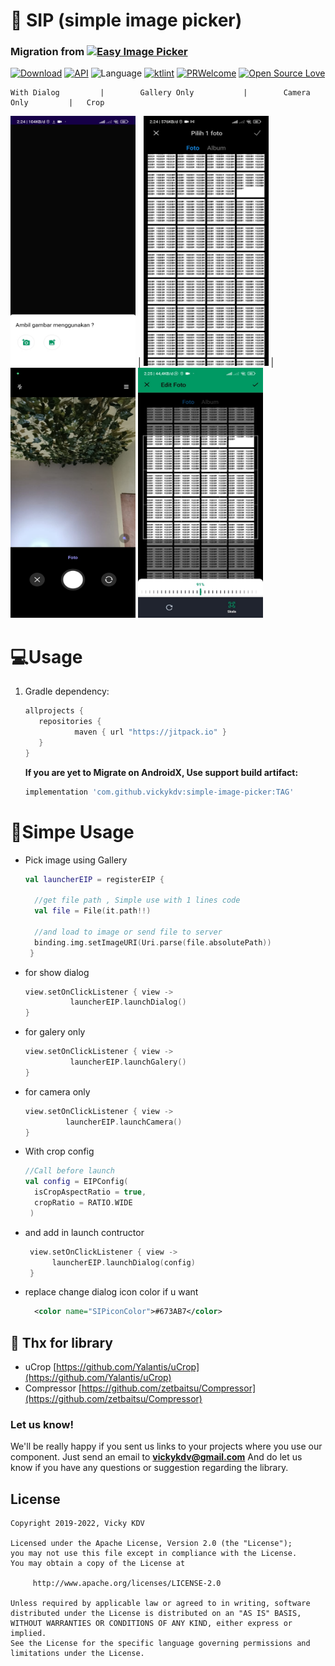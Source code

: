 # 📸 SIP (simple image picker)

### Migration from [![Easy Image Picker](https://jitpack.io/v/vickyKDV/easyimagepicker.svg)](https://github.com/vickyKDV/EasyImagePicker)
[![Download](https://jitpack.io/v/vickyKDV/simple-image-picker.svg)](https://jitpack.io/#vickyKDV/simple-image-picker)
[![API](https://img.shields.io/badge/API-19%2B-brightgreen.svg?style=social)](https://android-arsenal.com/api?level=19)
![Language](https://img.shields.io/badge/language-Kotlin-orange.svg)
[![ktlint](https://img.shields.io/badge/code%20style-%E2%9D%A4-FF4081.svg)](https://ktlint.github.io/)
[![PRWelcome](https://img.shields.io/badge/PRs-welcome-brightgreen.svg)](https://github.com/vickykdv/simple-image-picker)
[![Open Source Love](https://badges.frapsoft.com/os/v1/open-source.svg?v=102)](https://opensource.org/licenses/Apache-2.0)

    With Dialog         |        Gallery Only           |        Camera Only         |   Crop    
<img src="https://github.com/vickykdv/simple-image-picker/blob/master/picture/dialog.jpeg" data-canonical-src="https://github.com/vickykdv/simple-image-picker/blob/master/picture/dialog.jpeg" width="200" height="400" /> |
<img src="https://github.com/vickykdv/simple-image-picker/blob/master/picture/galery.jpeg" data-canonical-src="https://github.com/vickykdv/simple-image-picker/blob/master/picture/galery.jpeg" width="200" height="400" /> | 
<img src="https://github.com/vickykdv/simple-image-picker/blob/master/picture/camera.jpeg" data-canonical-src="https://github.com/vickykdv/simple-image-picker/blob/master/picture/camera.jpeg" width="200" height="400" />
<img src="https://github.com/vickykdv/simple-image-picker/blob/master/picture/crop.jpeg" data-canonical-src="https://github.com/vickykdv/simple-image-picker/blob/master/picture/crop.jpeg" width="200" height="400" />


# 💻Usage


1. Gradle dependency:

   ```groovy
   allprojects {
      repositories {
              maven { url "https://jitpack.io" }
      }
   }
   ```

   **If you are yet to Migrate on AndroidX, Use support build artifact:**
   ```groovy
   implementation 'com.github.vickykdv:simple-image-picker:TAG'
    ```

# 🎨Simpe Usage

* Pick image using Gallery
  ```kotlin
  val launcherEIP = registerEIP {
  
    //get file path , Simple use with 1 lines code
    val file = File(it.path!!)

    //and load to image or send file to server
    binding.img.setImageURI(Uri.parse(file.absolutePath))
   }
  ```

* for show dialog
  ```kotlin
  view.setOnClickListener { view ->
            launcherEIP.launchDialog()
  }
  ```
  
* for galery only
  ```kotlin
  view.setOnClickListener { view ->
            launcherEIP.launchGalery()
  }
  ```

* for camera only  
   ```kotlin
  view.setOnClickListener { view ->
            launcherEIP.launchCamera()
  }  
   ```
  

* With crop config

  ```kotlin
  //Call before launch
  val config = EIPConfig(
    isCropAspectRatio = true,
    cropRatio = RATIO.WIDE
   )
  ```
  
* and add in launch contructor
  ```kotlin
   view.setOnClickListener { view ->
        launcherEIP.launchDialog(config)
   }
   ```
  
* replace change dialog icon color if u want
  ```xml
    <color name="SIPiconColor">#673AB7</color>
   ```



## 📃 Thx for library
* uCrop [https://github.com/Yalantis/uCrop](https://github.com/Yalantis/uCrop)
* Compressor [https://github.com/zetbaitsu/Compressor](https://github.com/zetbaitsu/Compressor)

### Let us know!
We'll be really happy if you sent us links to your projects where you use our component. Just send an email to **vickykdv@gmail.com** And do let us know if you have any questions or suggestion regarding the library.

## License

    Copyright 2019-2022, Vicky KDV

    Licensed under the Apache License, Version 2.0 (the "License");
    you may not use this file except in compliance with the License.
    You may obtain a copy of the License at

         http://www.apache.org/licenses/LICENSE-2.0

    Unless required by applicable law or agreed to in writing, software
    distributed under the License is distributed on an "AS IS" BASIS,
    WITHOUT WARRANTIES OR CONDITIONS OF ANY KIND, either express or implied.
    See the License for the specific language governing permissions and
    limitations under the License.


